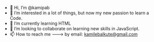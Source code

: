 - 👋 Hi, I’m @kamipab
- 👀 I’m interested in a lot of things, but now my new passion to learn a Code. 
- 🌱 I’m currently learning HTML
- 💞️ I’m looking to collaborate on learning new skills in JavaScript. 
- 📫 How to reach me ---> by email: kamilebalkute@gmail.com

<!---
kamipab/kamipab is a ✨ special ✨ repository because its `README.md` (this file) appears on your GitHub profile.
You can click the Preview link to take a look at your changes.
--->
